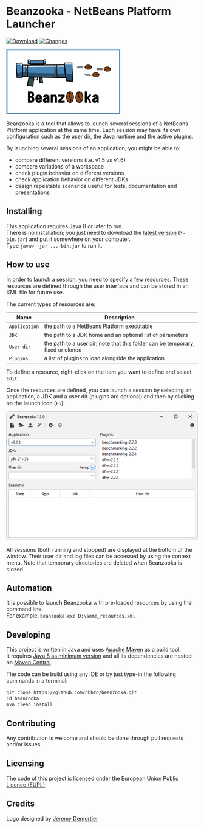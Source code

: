 # Beanzooka - NetBeans Platform Launcher 

[![Download](https://img.shields.io/github/release/nbbrd/beanzooka.svg)](https://github.com/nbbrd/beanzooka/releases/latest)
[![Changes](https://img.shields.io/endpoint?url=https%3A%2F%2Fraw.githubusercontent.com%2Fnbbrd%2Fbeanzooka%2Fbadges%2Funreleased-changes.json)](https://github.com/nbbrd/beanzooka/blob/develop/CHANGELOG.md)

![logo](src/main/resources/beanzooka/beanzooka.png)

Beanzooka is a tool that allows to launch several sessions of a NetBeans Platform application at the same time. Each session may have its own configuration such as the user dir, the Java runtime and the active plugins.

By launching several sessions of an application, you might be able to:
- compare different versions (i.e. v1.5 vs v1.6)
- compare variations of a workspace
- check plugin behavior on different versions
- check application behavior on different JDKs
- design repeatable scenarios useful for tests, documentation and presentations

## Installing
This application requires Java 8 or later to run.  
There is no installation; you just need to download the [latest version](https://github.com/nbbrd/beanzooka/releases/latest) (`*-bin.jar`) and put it somewhere on your computer.  
Type `javaw -jar ...-bin.jar` to run it.

## How to use

In order to launch a session, you need to specify a few resources. These resources are defined through the user interface and can be stored in an XML file for future use.

The current types of resources are:

| Name          | Description                                                                     |
|---------------|---------------------------------------------------------------------------------|
| `Application` | the path to a NetBeans Platform executable                                      |
| `JDK`         | the path to a JDK home and an optional list of parameters                       |
| `User dir`    | the path to a user dir; note that this folder can be temporary, fixed or cloned |
| `Plugins`     | a list of plugins to load alongside the application                             |

To define a resource, right-click on the item you want to define and select `Edit`.

Once the resources are defined, you can launch a session by selecting an application, a JDK and a user dir (plugins are optional) and then by clicking on the launch icon (`F5`).

![screenshot](assets/main_window.png)

All sessions (both running and stopped) are displayed at the bottom of the window. Their user dir and log files can be accessed by using the context menu. Note that temporary directories are deleted when Beanzooka is closed.

## Automation

It is possible to launch Beanzooka with pre-loaded resources by using the command line.  
For example: `beanzooka.exe D:\some_resources.xml`

## Developing

This project is written in Java and uses [Apache Maven](https://maven.apache.org/) as a build tool.  
It requires [Java 8 as minimum version](https://whichjdk.com/) and all its dependencies are hosted on [Maven Central](https://search.maven.org/).

The code can be build using any IDE or by just type-in the following commands in a terminal:

```shell
git clone https://github.com/nbbrd/beanzooka.git
cd beanzooka
mvn clean install
```

## Contributing

Any contribution is welcome and should be done through pull requests and/or issues.

## Licensing

The code of this project is licensed under the [European Union Public Licence (EUPL)](https://joinup.ec.europa.eu/page/eupl-text-11-12).

## Credits
Logo designed by [Jeremy Demortier](https://github.com/CyLuGh)